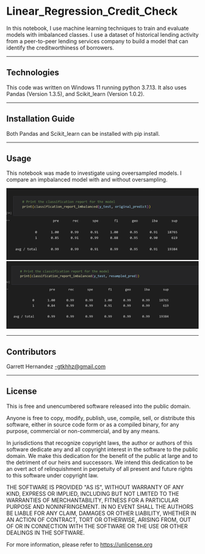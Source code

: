 # Linear_Regression_Credit_Check

In this notebook, I use machine learning techniques to train and evaluate models with imbalanced classes. I use a dataset of historical lending activity from a peer-to-peer lending services company to build a model that can identify the creditworthiness of borrowers.

---

## Technologies

This code was written on Windows 11 running python 3.7.13. It also uses Pandas (Version 1.3.5), and Scikit_learn (Version 1.0.2).

---

## Installation Guide

Both Pandas and Scikit_learn can be installed with pip install.

---

## Usage

This notebook was made to investigate using oveersampled models. I compare an impbalanced model with and without oversampling.

![Not_oversampled_model.](Resources/original_model.png)
![oversampled_model.](Resources/resampled_model.png)

---

## Contributors

Garrett Hernandez -gtkhhz@gmail.com

---

## License

This is free and unencumbered software released into the public domain.

Anyone is free to copy, modify, publish, use, compile, sell, or
distribute this software, either in source code form or as a compiled
binary, for any purpose, commercial or non-commercial, and by any
means.

In jurisdictions that recognize copyright laws, the author or authors
of this software dedicate any and all copyright interest in the
software to the public domain. We make this dedication for the benefit
of the public at large and to the detriment of our heirs and
successors. We intend this dedication to be an overt act of
relinquishment in perpetuity of all present and future rights to this
software under copyright law.

THE SOFTWARE IS PROVIDED "AS IS", WITHOUT WARRANTY OF ANY KIND,
EXPRESS OR IMPLIED, INCLUDING BUT NOT LIMITED TO THE WARRANTIES OF
MERCHANTABILITY, FITNESS FOR A PARTICULAR PURPOSE AND NONINFRINGEMENT.
IN NO EVENT SHALL THE AUTHORS BE LIABLE FOR ANY CLAIM, DAMAGES OR
OTHER LIABILITY, WHETHER IN AN ACTION OF CONTRACT, TORT OR OTHERWISE,
ARISING FROM, OUT OF OR IN CONNECTION WITH THE SOFTWARE OR THE USE OR
OTHER DEALINGS IN THE SOFTWARE.

For more information, please refer to <https://unlicense.org>
